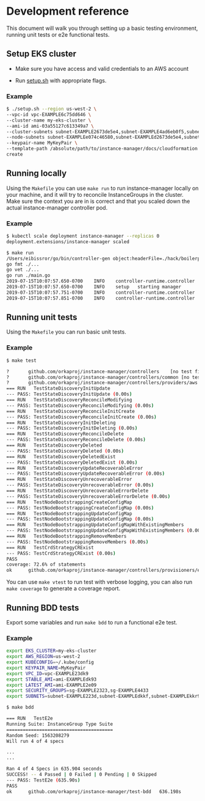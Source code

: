 # Development reference

This document will walk you through setting up a basic testing environment, running unit tests or e2e functional tests.

## Setup EKS cluster

- Make sure you have access and valid credentials to an AWS account

- Run [setup.sh](../tests-bdd/setup/setup.sh) with appropriate flags.

### Example

```bash
$ ./setup.sh --region us-west-2 \
--vpc-id vpc-EXAMPLE6c75dd646 \
--cluster-name my-eks-cluster \
--ami-id ami-03a55127c613349a7 \
--cluster-subnets subnet-EXAMPLE2673de5e4,subnet-EXAMPLE4ad6eb0f5,subnet-EXAMPLE3ce858b2a \
--node-subnets subnet-EXAMPLEe074c46580,subnet-EXAMPLEd2673de5e4,subnet-EXAMPLE5fd80af561 \
--keypair-name MyKeyPair \
--template-path /absolute/path/to/instance-manager/docs/cloudformation \
create
```

## Running locally

Using the `Makefile` you can use `make run` to run instance-manager locally on your machine, and it will try to reconcile InstanceGroups in the cluster.
Make sure the context you are in is correct and that you scaled down the actual instance-manager controller pod.

### Example

```bash
$ kubectl scale deployment instance-manager --replicas 0
deployment.extensions/instance-manager scaled

$ make run
/Users/eibissror/go/bin/controller-gen object:headerFile=./hack/boilerplate.go.txt paths=./api/...
go fmt ./...
go vet ./...
go run ./main.go
2019-07-15T10:07:57.650-0700	INFO	controller-runtime.controller	Starting EventSource	{"controller": "instancegroup", "source": "kind source: /, Kind="}
2019-07-15T10:07:57.650-0700	INFO	setup	starting manager
2019-07-15T10:07:57.751-0700	INFO	controller-runtime.controller	Starting Controller	{"controller": "instancegroup"}
2019-07-15T10:07:57.851-0700	INFO	controller-runtime.controller	Starting workers	{"controller": "instancegroup", "worker count": 1}
```

## Running unit tests

Using the `Makefile` you can run basic unit tests.

### Example

```bash
$ make test

?       github.com/orkaproj/instance-manager/controllers    [no test files]
?       github.com/orkaproj/instance-manager/controllers/common [no test files]
?       github.com/orkaproj/instance-manager/controllers/providers/aws  [no test files]
=== RUN   TestStateDiscoveryInitUpdate
--- PASS: TestStateDiscoveryInitUpdate (0.00s)
=== RUN   TestStateDiscoveryReconcileModifying
--- PASS: TestStateDiscoveryReconcileModifying (0.00s)
=== RUN   TestStateDiscoveryReconcileInitCreate
--- PASS: TestStateDiscoveryReconcileInitCreate (0.00s)
=== RUN   TestStateDiscoveryInitDeleting
--- PASS: TestStateDiscoveryInitDeleting (0.00s)
=== RUN   TestStateDiscoveryReconcileDelete
--- PASS: TestStateDiscoveryReconcileDelete (0.00s)
=== RUN   TestStateDiscoveryDeleted
--- PASS: TestStateDiscoveryDeleted (0.00s)
=== RUN   TestStateDiscoveryDeletedExist
--- PASS: TestStateDiscoveryDeletedExist (0.00s)
=== RUN   TestStateDiscoveryUpdateRecoverableError
--- PASS: TestStateDiscoveryUpdateRecoverableError (0.00s)
=== RUN   TestStateDiscoveryUnrecoverableError
--- PASS: TestStateDiscoveryUnrecoverableError (0.00s)
=== RUN   TestStateDiscoveryUnrecoverableErrorDelete
--- PASS: TestStateDiscoveryUnrecoverableErrorDelete (0.00s)
=== RUN   TestNodeBootstrappingCreateConfigMap
--- PASS: TestNodeBootstrappingCreateConfigMap (0.00s)
=== RUN   TestNodeBootstrappingUpdateConfigMap
--- PASS: TestNodeBootstrappingUpdateConfigMap (0.00s)
=== RUN   TestNodeBootstrappingUpdateConfigMapWithExistingMembers
--- PASS: TestNodeBootstrappingUpdateConfigMapWithExistingMembers (0.00s)
=== RUN   TestNodeBootstrappingRemoveMembers
--- PASS: TestNodeBootstrappingRemoveMembers (0.00s)
=== RUN   TestCrdStrategyCRExist
--- PASS: TestCrdStrategyCRExist (0.00s)
PASS
coverage: 72.6% of statements
ok      github.com/orkaproj/instance-manager/controllers/provisioners/ekscloudformation 5.352s  coverage: 72.6% of statements
```

You can use `make vtest` to run test with verbose logging, you can also run `make coverage` to generate a coverage report.

## Running BDD tests

Export some variables and run `make bdd` to run a functional e2e test.

### Example

```bash
export EKS_CLUSTER=my-eks-cluster
export AWS_REGION=us-west-2
export KUBECONFIG=~/.kube/config
export KEYPAIR_NAME=MyKeyPair
export VPC_ID=vpc-EXAMPLE23dk9
export STABLE_AMI=ami-EXAMPLEdk93
export LATEST_AMI=ami-EXAMPLE2e09
export SECURITY_GROUPS=sg-EXAMPLE2323,sg-EXAMPLE4433
export SUBNETS=subnet-EXAMPLE223d,subnet-EXAMPLEdkkf,subnet-EXAMPLEkkr9

$ make bdd

=== RUN   TestE2e
Running Suite: InstanceGroup Type Suite
=======================================
Random Seed: 1563208279
Will run 4 of 4 specs

...
...

Ran 4 of 4 Specs in 635.904 seconds
SUCCESS! -- 4 Passed | 0 Failed | 0 Pending | 0 Skipped
--- PASS: TestE2e (635.90s)
PASS
ok      github.com/orkaproj/instance-manager/test-bdd   636.198s
```
